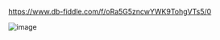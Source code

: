 https://www.db-fiddle.com/f/oRa5G5zncwYWK9TohgVTs5/0

![image](https://user-images.githubusercontent.com/126285404/235239241-d1e949a1-c5db-44da-be6c-a2d4cee9891f.png)
